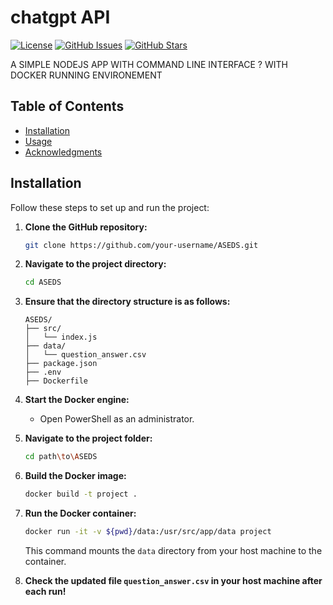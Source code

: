 # chatgpt API

[![License](https://img.shields.io/badge/license-MIT-blue.svg)](LICENSE)
[![GitHub Issues](https://img.shields.io/github/issues/your-username/your-repo.svg)](https://github.com/your-username/your-repo/issues)
[![GitHub Stars](https://img.shields.io/github/stars/your-username/your-repo.svg)](https://github.com/your-username/your-repo/stargazers)

A SIMPLE NODEJS APP WITH COMMAND LINE INTERFACE ? WITH DOCKER RUNNING ENVIRONEMENT

## Table of Contents

- [Installation](#installation)
- [Usage](#usage)
- [Acknowledgments](#acknowledgments)
## Installation

Follow these steps to set up and run the project:

1. **Clone the GitHub repository:**

    ```bash
    git clone https://github.com/your-username/ASEDS.git
    ```

2. **Navigate to the project directory:**

    ```bash
    cd ASEDS
    ```

3. **Ensure that the directory structure is as follows:**

    ```
    ASEDS/
    ├── src/
    │   └── index.js
    ├── data/
    │   └── question_answer.csv
    ├── package.json
    ├── .env
    ├── Dockerfile
    ```

4. **Start the Docker engine:**

    - Open PowerShell as an administrator.

5. **Navigate to the project folder:**

    ```bash
    cd path\to\ASEDS
    ```

6. **Build the Docker image:**

    ```bash
    docker build -t project .
    ```

7. **Run the Docker container:**

    ```bash
    docker run -it -v ${pwd}/data:/usr/src/app/data project
    ```

    This command mounts the `data` directory from your host machine to the container.

8. **Check the updated file `question_answer.csv` in your host machine after each run!**




